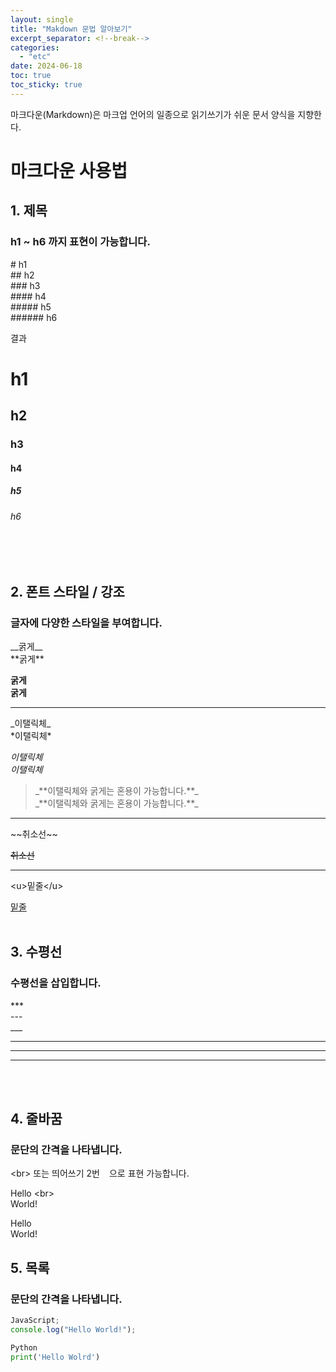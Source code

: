 ```yaml
---
layout: single
title: "Makdown 문법 알아보기"
excerpt_separator: <!--break-->
categories:
  - "etc"
date: 2024-06-18
toc: true
toc_sticky: true
---
```


마크다운(Markdown)은 마크업 언어의 일종으로 읽기쓰기가 쉬운 문서 양식을 지향한다.

<!--break-->

# 마크다운 사용법

## 1. 제목

### **h1 ~ h6 까지 표현이 가능합니다.**

\# h1 <br>
\#\# h2 <br>
\#\#\# h3 <br>
\#\#\#\# h4 <br>
\#\#\#\#\# h5 <br>
\#\#\#\#\#\# h6 <br>

결과

# h1 <br>

## h2 <br>

### h3 <br>

#### h4 <br>

##### h5 <br>

###### h6 <br>

<br><br>

## 2. 폰트 스타일 / 강조

### 글자에 다양한 스타일을 부여합니다.

\_\_굵게\_\_  
\*\*굵게\*\*

**굵게**  
**굵게**

---

\_이탤릭체\_  
\*이탤릭체\*

_이탤릭체_  
_이탤릭체_

> \_\*\*이탤릭체와 굵게는 혼용이 가능합니다.**\_  
> \_**이탤릭체와 굵게는 혼용이 가능합니다.\*\*\_

---

\~~취소선~~

~~취소선~~

---

\<u>밑줄\</u>

<u>밑줄</u>
<br><br>

## 3. 수평선

### 수평선을 삽입합니다.

\*\*\*  
\---  
\_\_\_

---

---

---

<br><br>

## 4. 줄바꿈

### 문단의 간격을 나타냅니다.

\<br> 또는 띄어쓰기 2번&nbsp;` `&nbsp;으로 표현 가능합니다.

Hello \<br>  
World!

Hello ` ` ` `  
World!

## 5. 목록

### 문단의 간격을 나타냅니다.

```javascript
JavaScript;
console.log("Hello World!");
```

```python
Python
print('Hello Wolrd')
```

